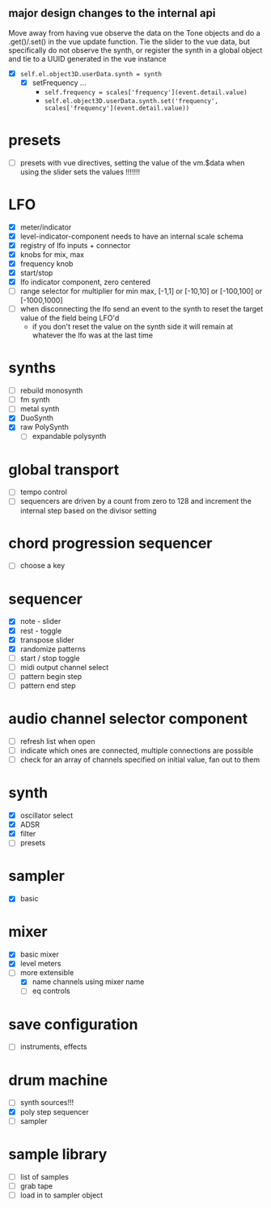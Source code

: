 ## major design changes to the internal api
Move away from having vue observe the data on the Tone objects and do a .get()/.set() in the vue update function.  Tie the slider to the vue data, but specifically do not observe the synth, or register the synth in a global object and tie to a UUID generated in the vue instance

* [x] `self.el.object3D.userData.synth = synth`
  * [x] setFrequency ...
    * `self.frequency = scales['frequency'](event.detail.value)`
    * `self.el.object3D.userData.synth.set('frequency', scales['frequency'](event.detail.value))`

# presets
* [ ] presets with vue directives, setting the value of the vm.$data when using the slider sets the values !!!!!!!

# LFO
* [x] meter/indicator
* [x] level-indicator-component needs to have an internal scale schema
* [x] registry of lfo inputs + connector
* [x] knobs for mix, max
* [x] frequency knob
* [x] start/stop
* [x] lfo indicator component, zero centered
* [ ] range selector for multiplier for min max, [-1,1] or [-10,10] or [-100,100] or [-1000,1000]
* [ ] when disconnecting the lfo send an event to the synth to reset the target value of the field being LFO'd
  * if you don't reset the value on the synth side it will remain at whatever the lfo was at the last time

# synths
* [ ] rebuild monosynth
* [ ] fm synth
* [ ] metal synth
* [x] DuoSynth
* [x] raw PolySynth
  * [ ] expandable polysynth

# global transport
* [ ] tempo control
* [ ] sequencers are driven by a count from zero to 128 and increment the internal step based on the divisor setting

# chord progression sequencer
* [ ] choose a key

# sequencer
* [x] note - slider
* [x] rest - toggle
* [x] transpose slider
* [x] randomize patterns
* [ ] start / stop toggle
* [ ] midi output channel select
* [ ] pattern begin step
* [ ] pattern end step

# audio channel selector component
* [ ] refresh list when open
* [ ] indicate which ones are connected, multiple connections are possible
* [ ] check for an array of channels specified on initial value, fan out to them

# synth
* [x] oscillator select
* [x] ADSR
* [x] filter
* [ ] presets

# sampler
* [x] basic

# mixer
* [x] basic mixer
* [x] level meters
* [ ] more extensible
  * [x] name channels using mixer name
  * [ ] eq controls

# save configuration
* [ ] instruments, effects

# drum machine
* [ ] synth sources!!!
* [x] poly step sequencer
* [ ] sampler

# sample library
* [ ] list of samples
* [ ] grab tape
* [ ] load in to sampler object
